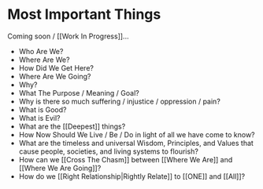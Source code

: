 # Most Important Things
Coming soon / [[Work In Progress]]... 

- Who Are We?  
- Where Are We?  
- How Did We Get Here?  
- Where Are We Going?  
- Why?  
- What The Purpose / Meaning / Goal?  
- Why is there so much suffering / injustice / oppression / pain?  
- What is Good?  
- What is Evil?  
- What are the [[Deepest]] things?  
- How Now Should We Live / Be / Do in light of all we have come to know?  
- What are the timeless and universal Wisdom, Principles, and Values that cause people, societies, and living systems to flourish?  
- How can we [[Cross The Chasm]] between [[Where We Are]] and [[Where We Are Going]]?  
- How do we [[Right Relationship|Rightly Relate]] to [[ONE]] and [[All]]?  
